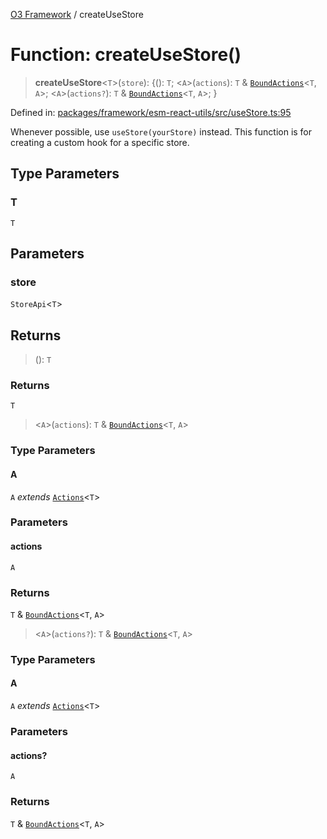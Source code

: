 [O3 Framework](../API.md) / createUseStore

# Function: createUseStore()

> **createUseStore**\<`T`\>(`store`): \{(): `T`; \<`A`\>(`actions`): `T` & [`BoundActions`](../type-aliases/BoundActions.md)\<`T`, `A`\>; \<`A`\>(`actions?`): `T` & [`BoundActions`](../type-aliases/BoundActions.md)\<`T`, `A`\>; \}

Defined in: [packages/framework/esm-react-utils/src/useStore.ts:95](https://github.com/openmrs/openmrs-esm-core/blob/main/packages/framework/esm-react-utils/src/useStore.ts#L95)

Whenever possible, use `useStore(yourStore)` instead. This function is for creating a
custom hook for a specific store.

## Type Parameters

### T

`T`

## Parameters

### store

`StoreApi`\<`T`\>

## Returns

> (): `T`

### Returns

`T`

> \<`A`\>(`actions`): `T` & [`BoundActions`](../type-aliases/BoundActions.md)\<`T`, `A`\>

### Type Parameters

#### A

`A` *extends* [`Actions`](../type-aliases/Actions.md)\<`T`\>

### Parameters

#### actions

`A`

### Returns

`T` & [`BoundActions`](../type-aliases/BoundActions.md)\<`T`, `A`\>

> \<`A`\>(`actions?`): `T` & [`BoundActions`](../type-aliases/BoundActions.md)\<`T`, `A`\>

### Type Parameters

#### A

`A` *extends* [`Actions`](../type-aliases/Actions.md)\<`T`\>

### Parameters

#### actions?

`A`

### Returns

`T` & [`BoundActions`](../type-aliases/BoundActions.md)\<`T`, `A`\>
